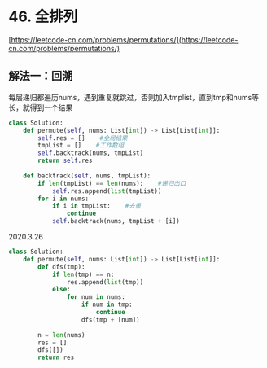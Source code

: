 # 46. 全排列

[https://leetcode-cn.com/problems/permutations/](https://leetcode-cn.com/problems/permutations/)

## 解法一：回溯

每层递归都遍历nums，遇到重复就跳过，否则加入tmplist，直到tmp和nums等长，就得到一个结果

```python
class Solution:
    def permute(self, nums: List[int]) -> List[List[int]]:
        self.res = []    #全局结果
        tmpList = []    #工作数组
        self.backtrack(nums, tmpList)
        return self.res
    
    def backtrack(self, nums, tmpList):
        if len(tmpList) == len(nums):    #递归出口
            self.res.append(list(tmpList))
        for i in nums:
            if i in tmpList:    #去重
                continue
            self.backtrack(nums, tmpList + [i])
```

2020.3.26

```python
class Solution:
    def permute(self, nums: List[int]) -> List[List[int]]:
        def dfs(tmp):
            if len(tmp) == n:
                res.append(list(tmp))
            else:
                for num in nums:
                    if num in tmp:
                        continue
                    dfs(tmp + [num])
                    
        n = len(nums)
        res = []
        dfs([])
        return res
```

